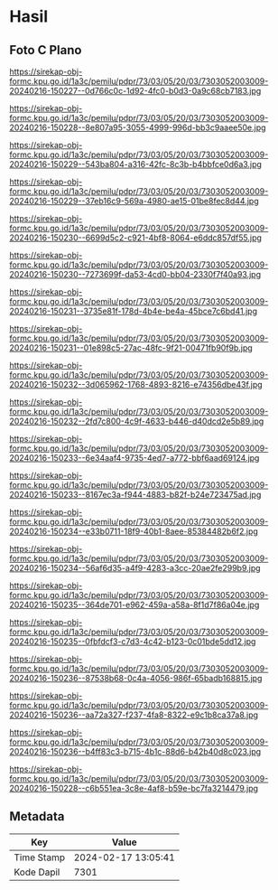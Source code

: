 # Hasil

## Foto C Plano

https://sirekap-obj-formc.kpu.go.id/1a3c/pemilu/pdpr/73/03/05/20/03/7303052003009-20240216-150227--0d766c0c-1d92-4fc0-b0d3-0a9c68cb7183.jpg

https://sirekap-obj-formc.kpu.go.id/1a3c/pemilu/pdpr/73/03/05/20/03/7303052003009-20240216-150228--8e807a95-3055-4999-996d-bb3c9aaee50e.jpg

https://sirekap-obj-formc.kpu.go.id/1a3c/pemilu/pdpr/73/03/05/20/03/7303052003009-20240216-150229--543ba804-a316-42fc-8c3b-b4bbfce0d6a3.jpg

https://sirekap-obj-formc.kpu.go.id/1a3c/pemilu/pdpr/73/03/05/20/03/7303052003009-20240216-150229--37eb16c9-569a-4980-ae15-01be8fec8d44.jpg

https://sirekap-obj-formc.kpu.go.id/1a3c/pemilu/pdpr/73/03/05/20/03/7303052003009-20240216-150230--6699d5c2-c921-4bf8-8064-e6ddc857df55.jpg

https://sirekap-obj-formc.kpu.go.id/1a3c/pemilu/pdpr/73/03/05/20/03/7303052003009-20240216-150230--7273699f-da53-4cd0-bb04-2330f7f40a93.jpg

https://sirekap-obj-formc.kpu.go.id/1a3c/pemilu/pdpr/73/03/05/20/03/7303052003009-20240216-150231--3735e81f-178d-4b4e-be4a-45bce7c6bd41.jpg

https://sirekap-obj-formc.kpu.go.id/1a3c/pemilu/pdpr/73/03/05/20/03/7303052003009-20240216-150231--01e898c5-27ac-48fc-9f21-00471fb90f9b.jpg

https://sirekap-obj-formc.kpu.go.id/1a3c/pemilu/pdpr/73/03/05/20/03/7303052003009-20240216-150232--3d065962-1768-4893-8216-e74356dbe43f.jpg

https://sirekap-obj-formc.kpu.go.id/1a3c/pemilu/pdpr/73/03/05/20/03/7303052003009-20240216-150232--2fd7c800-4c9f-4633-b446-d40dcd2e5b89.jpg

https://sirekap-obj-formc.kpu.go.id/1a3c/pemilu/pdpr/73/03/05/20/03/7303052003009-20240216-150233--6e34aaf4-9735-4ed7-a772-bbf6aad69124.jpg

https://sirekap-obj-formc.kpu.go.id/1a3c/pemilu/pdpr/73/03/05/20/03/7303052003009-20240216-150233--8167ec3a-f944-4883-b82f-b24e723475ad.jpg

https://sirekap-obj-formc.kpu.go.id/1a3c/pemilu/pdpr/73/03/05/20/03/7303052003009-20240216-150234--e33b0711-18f9-40b1-8aee-85384482b6f2.jpg

https://sirekap-obj-formc.kpu.go.id/1a3c/pemilu/pdpr/73/03/05/20/03/7303052003009-20240216-150234--56af6d35-a4f9-4283-a3cc-20ae2fe299b9.jpg

https://sirekap-obj-formc.kpu.go.id/1a3c/pemilu/pdpr/73/03/05/20/03/7303052003009-20240216-150235--364de701-e962-459a-a58a-8f1d7f86a04e.jpg

https://sirekap-obj-formc.kpu.go.id/1a3c/pemilu/pdpr/73/03/05/20/03/7303052003009-20240216-150235--0fbfdcf3-c7d3-4c42-b123-0c01bde5dd12.jpg

https://sirekap-obj-formc.kpu.go.id/1a3c/pemilu/pdpr/73/03/05/20/03/7303052003009-20240216-150236--87538b68-0c4a-4056-986f-65badb168815.jpg

https://sirekap-obj-formc.kpu.go.id/1a3c/pemilu/pdpr/73/03/05/20/03/7303052003009-20240216-150236--aa72a327-f237-4fa8-8322-e9c1b8ca37a8.jpg

https://sirekap-obj-formc.kpu.go.id/1a3c/pemilu/pdpr/73/03/05/20/03/7303052003009-20240216-150236--b4ff83c3-b715-4b1c-88d6-b42b40d8c023.jpg

https://sirekap-obj-formc.kpu.go.id/1a3c/pemilu/pdpr/73/03/05/20/03/7303052003009-20240216-150228--c6b551ea-3c8e-4af8-b59e-bc7fa3214479.jpg


## Metadata

| Key        | Value               |
| ---------- | ------------------- |
| Time Stamp | 2024-02-17 13:05:41 |
| Kode Dapil | 7301                |



